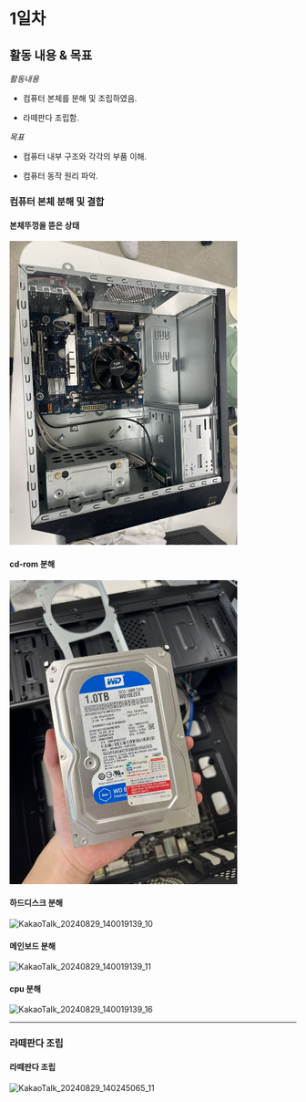 # 1일차


## 활동 내용 & 목표
*활동내용*

- 컴퓨터 본체를 분해 및 조립하였음.


- 라떼판다 조립함.


*목표*


- 컴퓨터 내부 구조와 각각의 부품 이해.


- 컴퓨터 동작 원리 파악.


### 컴퓨터 본체 분해 및 결합


#### 본체뚜껑을 뜯은 상태


<img src="img/KakaoTalk_20240829_140245065_04.jpg" alt="본체뚜껑을 뜯은 상태" width="400">


#### cd-rom 분해


<img src="./img/KakaoTalk_20240829_140019139_09.jpg" alt="본체뚜껑을 뜯은 상태" width="400">


#### 하드디스크 분해


![KakaoTalk_20240829_140019139_10](https://github.com/user-attachments/assets/7b07f50f-14b4-44a0-aa5d-22ff78e83d31)


#### 메인보드 분해


![KakaoTalk_20240829_140019139_11](https://github.com/user-attachments/assets/da7caea8-65fd-4929-a6b3-d15205f506af)


#### cpu 분해


![KakaoTalk_20240829_140019139_16](https://github.com/user-attachments/assets/8ffa04bc-a654-48ed-9cf0-2faacfc1d823)


----------


### 라떼판다 조립


#### 라떼판다 조립


![KakaoTalk_20240829_140245065_11](https://github.com/user-attachments/assets/d77fa049-ed0a-4f9d-93fd-e9d83c645469)
